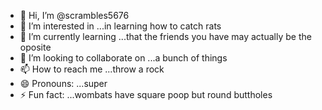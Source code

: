 - 👋 Hi, I’m @scrambles5676
- 👀 I’m interested in ...in learning how to catch rats
- 🌱 I’m currently learning ...that the friends you have may actually be the oposite
- 💞️ I’m looking to collaborate on ...a bunch of things
- 📫 How to reach me ...throw a rock
- 😄 Pronouns: ...super 
- ⚡ Fun fact: ...wombats have square poop but round buttholes

<!---
scrambles5676/scrambles5676 is a ✨ special ✨ repository because its `README.md` (this file) appears on your GitHub profile.
You can click the Preview link to take a look at your changes.
--->
